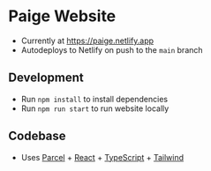 # Paige Website

- Currently at https://paige.netlify.app
- Autodeploys to Netlify on push to the `main` branch

## Development

- Run `npm install` to install dependencies
- Run `npm run start` to run website locally

## Codebase

- Uses [Parcel](https://parceljs.org) + [React](https://reactjs.org) + [TypeScript](https://www.typescriptlang.org) + [Tailwind](https://tailwindcss.com)
